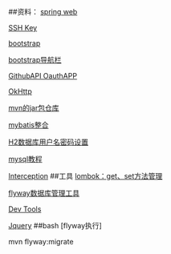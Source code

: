 ##资料：
[spring web](https://spring.io/guides/gs/serving-web-content/)

[SSH Key](https://help.github.com/en/github/authenticating-to-github/generating-a-new-ssh-key-and-adding-it-to-the-ssh-agent#generating-a-new-ssh-key)

[bootstrap](https://v3.bootcss.com/getting-started/)

[bootstrap导航栏](导航栏实例https://v3.bootcss.com/components/#navbar-default)

[GithubAPI OauthAPP](https://developer.github.com/apps/building-oauth-apps/creating-an-oauth-app/)

[OkHttp](https://square.github.io/okhttp/这里需要配置的是3.14.1，不要用最新版)

[mvn的jar包仓库](mvnrepository.com找fastjson)

[mybatis整合](http://mybatis.org/spring-boot-starter/mybatis-spring-boot-autoconfigure/)


[H2数据库用户名密码设置](https://blog.csdn.net/tripleDemo/article/details/98888281)

[mysql教程](https://www.runoob.com/mysql/mysql-connection.html)

[Interception](https://docs.spring.io/spring/docs/5.0.3.RELEASE/spring-framework-reference/web.html#mvc-handlermapping-interceptor)
##工具
[lombok：get、set方法管理](https://projectlombok.org/setup/maven)

[flyway数据库管理工具](https://flywaydb.org/getstarted/firststeps/maven)

[Dev Tools](https://docs.spring.io/spring-boot/docs/2.0.0.RC1/reference/htmlsingle/#using-boot-devtools)

[Jquery](https://jquery.com/)
##bash
[flyway执行]

mvn flyway:migrate 